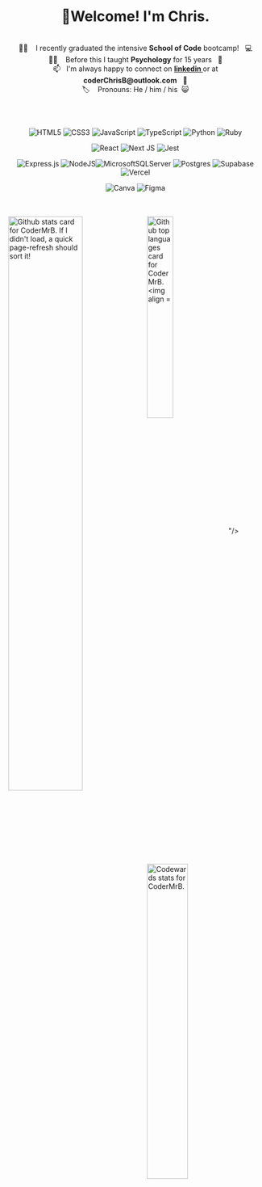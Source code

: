 <h1 align= "center"> 👋Welcome! I'm Chris.</h1>
<br>

<div align="center">
👨‍🎓 &nbsp&nbsp I recently graduated the intensive <strong>School of Code</strong> bootcamp!&nbsp&nbsp 💻  
  </div>
<div align="center">
👨‍🏫 &nbsp&nbsp Before this I taught <strong>Psychology</strong> for 15 years&nbsp&nbsp 🧠 
  </div>
  <div align="center">
📫  &nbsp&nbspI'm always happy to connect on <strong><a href="https://www.linkedin.com/in/coderchrisb/"> linkedin </a></strong> or at  <strong>coderChrisB@outlook.com</strong>&nbsp&nbsp 📧  
   <div align="center">
🏷️ &nbsp&nbsp Pronouns: He / him / his &nbsp😺
</div>


  </br>  </br>

  ![HTML5](https://img.shields.io/badge/html5-%23E34F26.svg?style=for-the-badge&logo=html5&logoColor=white)
  ![CSS3](https://img.shields.io/badge/css3-%231572B6.svg?style=for-the-badge&logo=css3&logoColor=white)
  ![JavaScript](https://img.shields.io/badge/javascript-%23323330.svg?style=for-the-badge&logo=javascript&logoColor=%23F7DF1E)
        ![TypeScript](https://img.shields.io/badge/typescript-%23007ACC.svg?style=for-the-badge&logo=typescript&logoColor=white)
          ![Python](https://img.shields.io/badge/python-3670A0?style=for-the-badge&logo=python&logoColor=ffdd54)
           ![Ruby](https://img.shields.io/badge/ruby-%23CC342D.svg?style=for-the-badge&logo=ruby&logoColor=white)

 ![React](https://img.shields.io/badge/react-%2320232a.svg?style=for-the-badge&logo=react&logoColor=%2361DAFB)
  ![Next JS](https://img.shields.io/badge/Next-black?style=for-the-badge&logo=next.js&logoColor=white)
    ![Jest](https://img.shields.io/badge/-jest-%23C21325?style=for-the-badge&logo=jest&logoColor=white)
 

  ![Express.js](https://img.shields.io/badge/express.js-%23404d59.svg?style=for-the-badge&logo=express&logoColor=%2361DAFB)
  ![NodeJS](https://img.shields.io/badge/node.js-6DA55F?style=for-the-badge&logo=node.js&logoColor=white)![MicrosoftSQLServer](https://img.shields.io/badge/Microsoft%20SQL%20Server-CC2927?style=for-the-badge&logo=microsoft%20sql%20server&logoColor=white)
![Postgres](https://img.shields.io/badge/postgres-%23316192.svg?style=for-the-badge&logo=postgresql&logoColor=white)
![Supabase](https://img.shields.io/badge/Supabase-3ECF8E?style=for-the-badge&logo=supabase&logoColor=white)
   ![Vercel](https://img.shields.io/badge/vercel-%23000000.svg?style=for-the-badge&logo=vercel&logoColor=white)
  


![Canva](https://img.shields.io/badge/Canva-%2300C4CC.svg?style=for-the-badge&logo=Canva&logoColor=white)
 ![Figma](https://img.shields.io/badge/figma-%23F24E1E.svg?style=for-the-badge&logo=figma&logoColor=white)

</div>

 









<br/>
<br/>



<img align ="left" width = "54%" src="https://github-readme-stats-chi-gilt.vercel.app/api?username=CoderMrB&show_icons=true&theme=radical" alt="Github stats card for CoderMrB. If I didn't load, a quick page-refresh should sort it!"/>
<img align= 'center' width = '32%' src="https://github-readme-stats-chi-gilt.vercel.app/api/top-langs/?username=CoderMrB" alt="Github top languages card for CoderMrB. <img align ="left" width = "54%" src="https://github-readme-stats-chi-gilt.vercel.app/api?username=CoderMrB&show_icons=true&theme=radical" alt="Github stats card for CoderMrB. If I didn't load, a quick page-refresh should sort it!"/>"/>
<br/><br/><br/>
<a href = "https://www.codewars.com/users/covchris"><img align = 'center' width="40%" src="https://github.r2v.ch/codewars?user=covchris&top_languages=true&hide_clan=true" width="300" alt="Codewards stats for CoderMrB."></a>




